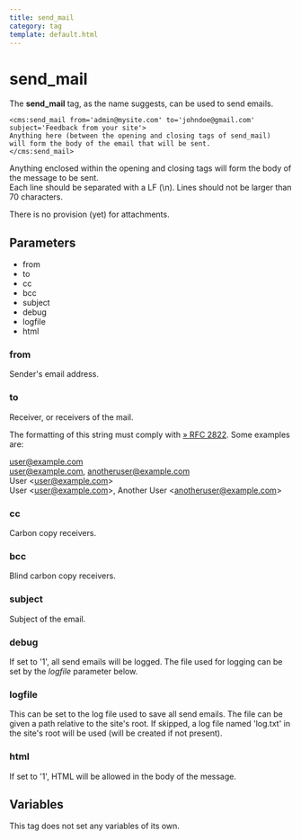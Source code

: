 ```yaml
---
title: send_mail
category: tag
template: default.html
---
```


# send_mail

The **send\_mail** tag, as the name suggests, can be used to send emails.

```
<cms:send_mail from='admin@mysite.com' to='johndoe@gmail.com' subject='Feedback from your site'>
Anything here (between the opening and closing tags of send_mail)
will form the body of the email that will be sent.
</cms:send_mail>
```

Anything enclosed within the opening and closing tags will form the body of the message to be sent.<br/>
Each line should be separated with a LF (\\n). Lines should not be larger than 70 characters.

<p class="notice">There is no provision (yet) for attachments.</p>

## Parameters

*   from
*   to
*   cc
*   bcc
*   subject
*   debug
*   logfile
*   html

### from

Sender's email address.

### to

Receiver, or receivers of the mail.

The formatting of this string must comply with [» RFC 2822](http://www.faqs.org/rfcs/rfc2822). Some examples are:

user@example.com<br/>
user@example.com, anotheruser@example.com<br/>
User &lt;user@example.com&gt;<br/>
User &lt;user@example.com&gt;, Another User &lt;anotheruser@example.com&gt;

### cc

Carbon copy receivers.

### bcc

Blind carbon copy receivers.

### subject

Subject of the email.

### debug

If set to '1', all send emails will be logged. The file used for logging can be set by the _logfile_ parameter below.

### logfile

This can be set to the log file used to save all send emails. The file can be given a path relative to the site's root. If skipped, a log file named 'log.txt' in the site's root will be used (will be created if not present).

### html

If set to '1', HTML will be allowed in the body of the message.

## Variables

This tag does not set any variables of its own.
